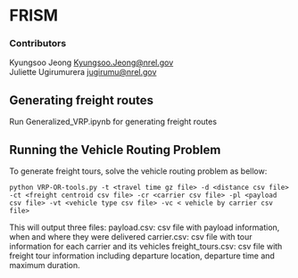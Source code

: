 # FRISM
### Contributors
Kyungsoo Jeong <Kyungsoo.Jeong@nrel.gov>
<br>
Juliette Ugirumurera <jugirumu@nrel.gov>
<br>

## Generating freight routes
Run Generalized_VRP.ipynb for generating freight routes

## Running the Vehicle Routing Problem
To generate freight tours, solve the vehicle routing problem as bellow:
<br>
```
python VRP-OR-tools.py -t <travel time gz file> -d <distance csv file> -ct <freight centroid csv file> -cr <carrier csv file> -pl <payload csv file> -vt <vehicle type csv file> -vc < vehicle by carrier csv file>
```

This will output three files:
payload.csv: csv file with payload information, when and where they were delivered
carrier.csv: csv file with tour information for each carrier and its vehicles
freight_tours.csv: csv file with freight tour information including departure location, departure time and maximum duration.
